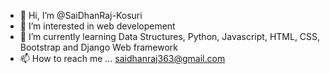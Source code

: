 - 👋 Hi, I’m @SaiDhanRaj-Kosuri
- 👀 I’m interested in web developement
- 🌱 I’m currently learning Data Structures, Python, Javascript, HTML, CSS, Bootstrap and Django Web framework
- 📫 How to reach me ... saidhanraj363@gmail.com

<!---
SaiDhanRaj-Kosuri/SaiDhanRaj-Kosuri is a ✨ special ✨ repository because its `README.md` (this file) appears on your GitHub profile.
You can click the Preview link to take a look at your changes.
--->
